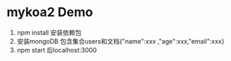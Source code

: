 # mykoa2 Demo
1. npm install 安装依赖包
2. 安装mongoDB 包含集合users和文档{"name":xxx ,"age":xxx,"email":xxx}
3. npm start 后localhost:3000
